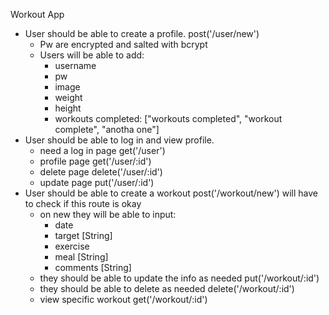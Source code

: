 Workout App
- User should be able to create a profile. post('/user/new')
  - Pw are encrypted and salted with bcrypt
  - Users will be able to add:
    - username
    - pw
    - image
    - weight
    - height
    - workouts completed: ["workouts completed", "workout complete", "anotha one"]
- User should be able to log in and view profile. 
  - need a log in page get('/user')
  - profile page get('/user/:id')
  - delete page delete('/user/:id')
  - update page put('/user/:id')
- User should be able to create a workout post('/workout/new') will have to check if this route is okay
  - on new they will be able to input:
    - date
    - target [String]
    - exercise 
    - meal [String]
    - comments [String]
  - they should be able to update the info as needed put('/workout/:id')
  - they should be able to delete as needed delete('/workout/:id')
  - view specific workout get('/workout/:id')
